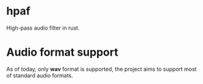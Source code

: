 # hpaf

High-pass audio filter in rust.

# Audio format support

As of today, only **wav** format is supported, the project aims to support most of standard audio formats.

